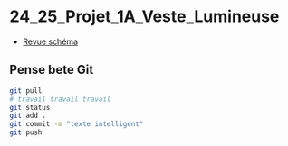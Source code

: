 # 24_25_Projet_1A_Veste_Lumineuse

* [Revue schéma](1-revue_schema.md)

## Pense bete Git

```bash
git pull
# travail travail travail
git status
git add .
git commit -m "texte intelligent"
git push
```
